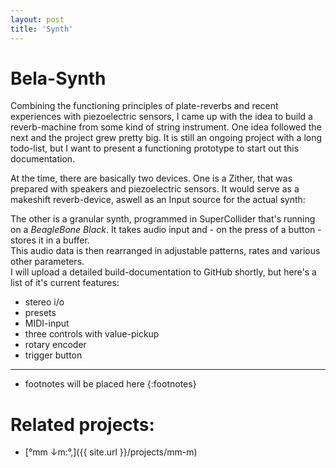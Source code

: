 ```yaml
---
layout: post
title: 'Synth'
---
```


# Bela-Synth

Combining the functioning principles of plate-reverbs and recent experiences with piezoelectric sensors,
I came up with the idea to build a reverb-machine from some kind of string instrument.
One idea followed the next and the project grew pretty big. 
It is still an ongoing project with a long todo-list,
but I want to present a functioning prototype to start out this documentation.

At the time, there are basically two devices.
One is a Zither, that was prepared with speakers and piezoelectric sensors. 
It would serve as a makeshift reverb-device, aswell as an Input source for the actual synth:




The other is a granular synth, programmed in SuperCollider that's running on a *BeagleBone Black*.
It takes audio input and - on the press of a button - stores it in a buffer.   
This audio data is then rearranged in adjustable patterns, rates and various other parameters.  
I will upload a detailed build-documentation to GitHub shortly, but here's a list of it's current features:
<!--- For detailed build-documentation, check out this project's [GitHub-repository](). --->
- stereo i/o
- presets
- MIDI-input
- three controls with value-pickup
- rotary encoder
- trigger button

---
* footnotes will be placed here
{:footnotes}

# Related projects: 

- [°mm ↓m​:​°​,]({{ site.url }}/projects/mm-m)

